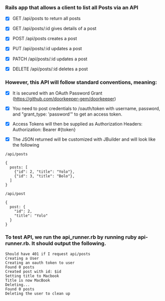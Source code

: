
### Rails app that allows a client to list all Posts via an API

- [x] GET /api/posts to return all posts

- [x] GET /api/posts/:id gives details of a post

- [x] POST /api/posts creates a post

- [x] PUT /api/posts/:id updates a post

- [x] PATCH /api/posts/:id updates a post

- [x] DELETE /api/posts/:id deletes a post

### However, this API will follow standard conventions, meaning:

- [x] It is secured with an OAuth Password Grant (https://github.com/doorkeeper-gem/doorkeeper)

- [x] You need to post credentials to /oauth/token with username, password, and "grant_type: 'password'" to get an access token.

- [x] Access Tokens will then be supplied as Authorization Headers: Authorization: Bearer #{token}

- [x] The JSON returned will be customized with JBuilder and will look like the following

```
/api/posts

{
  posts: [
    {"id": 2, "title": "Yolo"}, 
    {"id": 3, "title": "Bolo"}, 
  ]
}

/api/post

{
  post: {
    "id": 2,
    "title": "Yolo"
  }
}

```

### To test API, we run the api_runner.rb by running ruby api-runner.rb. It should output the following.

    Should have 401 if I request api/posts
    Creating a User
    Creating an oauth token to user
    Found 0 posts
    Created post with id: $id
    Setting title to Macbook
    Title is now MacBook
    Deleting...
    Found 0 posts
    Deleting the user to clean up


